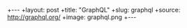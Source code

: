 +---
 +layout: post
 +title: "GraphQL"
 +slug: graphql
 +source: http://graphql.org/
 +image: graphql.png
 +---
